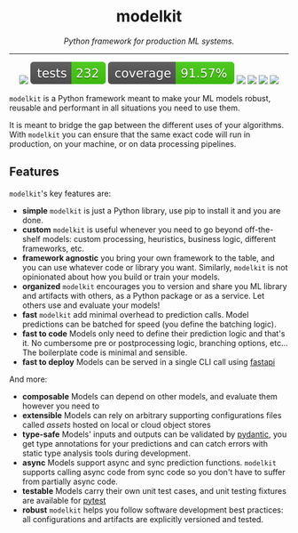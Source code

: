 <h1 align="center"> modelkit </h1>
<p align="center">
  <em>Python framework for production ML systems.</em>
</p>
    
---

<p align="center">
  <a href="https://github.com/clustree/modelkit/actions?query=branch%3Amain+"><img src="https://img.shields.io/github/workflow/status/clustree/modelkit/CI/main" /></a>
  <a href="https://github.com/clustree/modelkit/actions/workflows/main.yml?query=branch%3Amain+"><img src="badges/tests.svg" /></a>
  <a href="https://clustree.github.io/modelkit/coverage/index.html"><img src="badges/coverage.svg" /></a>
  <a href="https://pypi.org/project/modelkit/"><img src="https://img.shields.io/pypi/v/modelkit" /></a>
  <a href="https://pypi.org/project/modelkit/"><img src="https://img.shields.io/pypi/pyversions/modelkit" /></a>
  <a href="https://clustree.github.io/modelkit/index.html"><img src="https://img.shields.io/badge/docs-latest-blue" /></a>
  <a href="https://github.com/clustree/modelkit/blob/main/LICENSE"><img src="https://img.shields.io/github/license/clustree/modelkit" /></a>
</p>

`modelkit` is a Python framework meant to make your ML models robust, reusable and performant in all situations you need to use them.

It is meant to bridge the gap between the different uses of your algorithms. With `modelkit` you can ensure that the same exact code will run in production, on your machine, or on data processing pipelines.

## Features

`modelkit`'s key features are:

- **simple** `modelkit` is just a Python library, use pip to install it and you are done.
- **custom** `modelkit` is useful whenever you need to go beyond off-the-shelf models: custom processing, heuristics, business logic, different frameworks, etc.
- **framework agnostic** you bring your own framework to the table, and you can use whatever code or library you want. Similarly, `modelkit` is not opinionated about how you build or train your models.
- **organized** `modelkit` encourages you to version and share you ML library and artifacts with others, as a Python package or as a service. Let others use and evaluate your models!
- **fast** `modelkit` add minimal overhead to prediction calls. Model predictions can be batched for speed (you define the batching logic).
- **fast to code** Models only need to define their prediction logic and that's it. No cumbersome pre or postprocessing logic, branching options, etc... The boilerplate code is minimal and sensible.
- **fast to deploy** Models can be served in a single CLI call using [fastapi](https://fastapi.tiangolo.com/)

And more:

- **composable** Models can depend on other models, and evaluate them however you need to
- **extensible** Models can rely on arbitrary supporting configurations files called _assets_ hosted on local or cloud object stores
- **type-safe** Models' inputs and outputs can be validated by [pydantic](https://pydantic-docs.helpmanual.io/), you get type annotations for your predictions and can catch errors with static type analysis tools during development.
- **async** Models support async and sync prediction functions. `modelkit` supports calling async code from sync code so you don't have to suffer from partially async code.
- **testable** Models carry their own unit test cases, and unit testing fixtures are available for [pytest](https://docs.pytest.org/en/6.2.x/)
- **robust** `modelkit` helps you follow software development best practices: all configurations and artifacts are explicitly versioned and tested.
